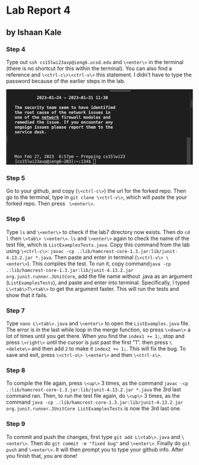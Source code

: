 # Lab Report 4
## by Ishaan Kale

### Step 4

Type out ```ssh cs15lwi23avp@ieng6.ucsd.edu``` and ```\<enter\>``` in the terminal (there is no shortcut for this within the terminal). You can also find a reference and ```\<ctrl-c\>\<ctrl-v\>``` this statement.
I didn't have to type the password because of the earlier steps in the lab.

![Image](sshot1.png)

### Step 5

Go to your github, and copy (```\<ctrl-c\>```) the url for the forked repo. Then go to the terminal, type in 
```git clone \<ctrl-v\>```, which will paste the your forked repo. Then press ``` \<enter\>```.

### Step 6

Type ```ls``` and ```\<enter\>``` to check if the lab7 directory now exists. Then do ```cd l``` then ```\<tab\> \<enter\>```.
```ls``` and ```\<enter\>``` again to check the name of the test file, which is ```ListExamplesTests.java```.
Copy this command from the lab using ```\<ctrl-c\>```: ```javac -cp .:lib/hamcrest-core-1.3.jar:lib/junit-4.13.2.jar *.java```.
Then paste and enter in terminal (```\<ctrl-v\> \<enter\>```). This compiles the test.
To run it, copy command```java -cp .:lib/hamcrest-core-1.3.jar:lib/junit-4.13.2.jar org.junit.runner.JUnitCore```, add the file name without .java as an argument (```ListExamplesTests```), and paste and enter into terminal.
Specifically, I typed ```L\<tab\>T\<tab\>``` to get the argument faster.
This will run the tests and show that it fails.

### Step 7

Type ```nano L\<tab\>.java``` and ```\<enter\>``` to open the ```ListExamples.java``` file.
The error is in the last while loop in the merge function, so press ```\<down\>``` a lot of times until you get there.
When you find the ```index1 += 1;```, stop and press ```\<right\>``` until the cursor is just past the first "1".
then press ```\<delete\>``` and then add ```2``` to make it ```index2 += 1;```. This will fix the bug. To save and exit,
press ```\<ctrl-o\> \<enter\>``` and then ```\<ctrl-x\>```. 

### Step 8

To compile the file again, press ```\<up\>``` 3 times, as the command ```javac -cp .:lib/hamcrest-core-1.3.jar:lib/junit-4.13.2.jar *.java``` the 3rd last command ran. 
Then, to run the test file again, do ```\<up\>``` 3 times, as the command ```java -cp .:lib/hamcrest-core-1.3.jar:lib/junit-4.13.2.jar org.junit.runner.JUnitCore ListExamplesTests``` is now the 3rd last one.

### Step 9

To commit and push the changes, first type ```git add L\<tab\>.java``` and ```\<enter\>```.
Then do ```git commit -m "fixed bug"``` and ```\<enter\>```.
Finally do ```git push``` and ```\<enter\>```. It will then prompt you to type your github info. After you
finish that, you are done!
